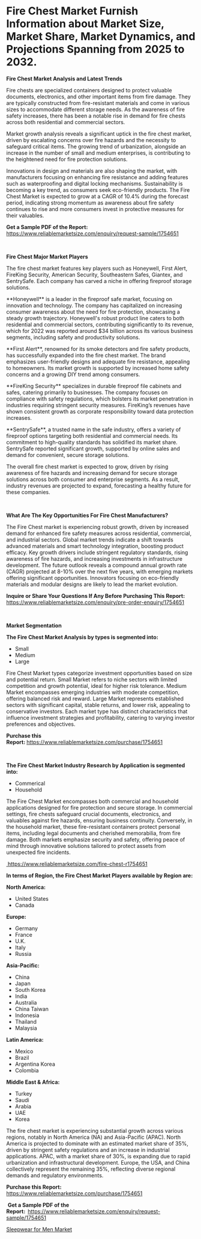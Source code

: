 <p><h1>Fire Chest Market Furnish Information about Market Size, Market Share, Market Dynamics, and Projections Spanning from 2025 to 2032.</h1></p><p><strong>Fire Chest Market Analysis and Latest Trends</strong></p>
<p><p>Fire chests are specialized containers designed to protect valuable documents, electronics, and other important items from fire damage. They are typically constructed from fire-resistant materials and come in various sizes to accommodate different storage needs. As the awareness of fire safety increases, there has been a notable rise in demand for fire chests across both residential and commercial sectors.</p><p>Market growth analysis reveals a significant uptick in the fire chest market, driven by escalating concerns over fire hazards and the necessity to safeguard critical items. The growing trend of urbanization, alongside an increase in the number of small and medium enterprises, is contributing to the heightened need for fire protection solutions.</p><p>Innovations in design and materials are also shaping the market, with manufacturers focusing on enhancing fire resistance and adding features such as waterproofing and digital locking mechanisms. Sustainability is becoming a key trend, as consumers seek eco-friendly products. The Fire Chest Market is expected to grow at a CAGR of 10.4% during the forecast period, indicating strong momentum as awareness about fire safety continues to rise and more consumers invest in protective measures for their valuables.</p></p>
<p><strong>Get a Sample PDF of the Report:&nbsp;</strong> <a href="https://www.reliablemarketsize.com/enquiry/request-sample/1754651?utm_campaign=2253&utm_medium=2&utm_source=Github&utm_content=ia&utm_term=07022025&utm_id=fire-chest">https://www.reliablemarketsize.com/enquiry/request-sample/1754651</a></p>
<p>&nbsp;</p>
<p><strong>Fire Chest Major Market Players</strong></p>
<p><p>The fire chest market features key players such as Honeywell, First Alert, FireKing Security, American Security, Southeastern Safes, Giantex, and SentrySafe. Each company has carved a niche in offering fireproof storage solutions.</p><p>**Honeywell** is a leader in the fireproof safe market, focusing on innovation and technology. The company has capitalized on increasing consumer awareness about the need for fire protection, showcasing a steady growth trajectory. Honeywell's robust product line caters to both residential and commercial sectors, contributing significantly to its revenue, which for 2022 was reported around $34 billion across its various business segments, including safety and productivity solutions.</p><p>**First Alert**, renowned for its smoke detectors and fire safety products, has successfully expanded into the fire chest market. The brand emphasizes user-friendly designs and adequate fire resistance, appealing to homeowners. Its market growth is supported by increased home safety concerns and a growing DIY trend among consumers.</p><p>**FireKing Security** specializes in durable fireproof file cabinets and safes, catering primarily to businesses. The company focuses on compliance with safety regulations, which bolsters its market penetration in industries requiring stringent security measures. FireKing’s revenues have shown consistent growth as corporate responsibility toward data protection increases.</p><p>**SentrySafe**, a trusted name in the safe industry, offers a variety of fireproof options targeting both residential and commercial needs. Its commitment to high-quality standards has solidified its market share. SentrySafe reported significant growth, supported by online sales and demand for convenient, secure storage solutions.</p><p>The overall fire chest market is expected to grow, driven by rising awareness of fire hazards and increasing demand for secure storage solutions across both consumer and enterprise segments. As a result, industry revenues are projected to expand, forecasting a healthy future for these companies.</p></p>
<p>&nbsp;</p>
<p><strong>What Are The Key Opportunities For Fire Chest Manufacturers?</strong></p>
<p><p>The Fire Chest market is experiencing robust growth, driven by increased demand for enhanced fire safety measures across residential, commercial, and industrial sectors. Global market trends indicate a shift towards advanced materials and smart technology integration, boosting product efficacy. Key growth drivers include stringent regulatory standards, rising awareness of fire hazards, and increasing investments in infrastructure development. The future outlook reveals a compound annual growth rate (CAGR) projected at 8-10% over the next five years, with emerging markets offering significant opportunities. Innovators focusing on eco-friendly materials and modular designs are likely to lead the market evolution.</p></p>
<p><strong>Inquire or Share Your Questions If Any Before Purchasing This Report:</strong> <a href="https://www.reliablemarketsize.com/enquiry/pre-order-enquiry/1754651?utm_campaign=2253&utm_medium=2&utm_source=Github&utm_content=ia&utm_term=07022025&utm_id=fire-chest">https://www.reliablemarketsize.com/enquiry/pre-order-enquiry/1754651</a></p>
<p>&nbsp;</p>
<p><strong>Market Segmentation</strong></p>
<p><strong>The Fire Chest Market Analysis by types is segmented into:</strong></p>
<p><ul><li>Small</li><li>Medium</li><li>Large</li></ul></p>
<p><p>Fire Chest Market types categorize investment opportunities based on size and potential return. Small Market refers to niche sectors with limited competition and growth potential, ideal for higher risk tolerance. Medium Market encompasses emerging industries with moderate competition, offering balanced risk and reward. Large Market represents established sectors with significant capital, stable returns, and lower risk, appealing to conservative investors. Each market type has distinct characteristics that influence investment strategies and profitability, catering to varying investor preferences and objectives.</p></p>
<p><strong>Purchase this Report:&nbsp;</strong><a href="https://www.reliablemarketsize.com/purchase/1754651?utm_campaign=2253&utm_medium=2&utm_source=Github&utm_content=ia&utm_term=07022025&utm_id=fire-chest">https://www.reliablemarketsize.com/purchase/1754651</a></p>
<p>&nbsp;</p>
<p><strong>The Fire Chest Market Industry Research by Application is segmented into:</strong></p>
<p><ul><li>Commerical</li><li>Household</li></ul></p>
<p><p>The Fire Chest Market encompasses both commercial and household applications designed for fire protection and secure storage. In commercial settings, fire chests safeguard crucial documents, electronics, and valuables against fire hazards, ensuring business continuity. Conversely, in the household market, these fire-resistant containers protect personal items, including legal documents and cherished memorabilia, from fire damage. Both markets emphasize security and safety, offering peace of mind through innovative solutions tailored to protect assets from unexpected fire incidents.</p></p>
<p><a href="https://www.reliablemarketsize.com/fire-chest-r1754651?utm_campaign=2253&utm_medium=2&utm_source=Github&utm_content=ia&utm_term=07022025&utm_id=fire-chest">&nbsp;https://www.reliablemarketsize.com/fire-chest-r1754651</a></p>
<p><strong>In terms of Region, the Fire Chest Market Players available by Region are:</strong></p>
<p>
    <p> <strong> North America: </strong>
        <ul>
            <li>United States</li>
            <li>Canada</li>
        </ul>
        </p> 
    <p> <strong> Europe: </strong>
        <ul>
            <li>Germany</li>
            <li>France</li>
            <li>U.K.</li>
            <li>Italy</li>
            <li>Russia</li>
        </ul>
        </p> 
    <p> <strong> Asia-Pacific: </strong>
        <ul>
            <li>China</li>
            <li>Japan</li>
            <li>South Korea</li>
            <li>India</li>
            <li>Australia</li>
            <li>China Taiwan</li>
            <li>Indonesia</li>
            <li>Thailand</li>
            <li>Malaysia</li>
        </ul>
        </p> 
    <p> <strong> Latin America: </strong>
        <ul>
            <li>Mexico</li>
            <li>Brazil</li>
            <li>Argentina Korea</li>
            <li>Colombia</li>
        </ul>
        </p> 
    <p> <strong> Middle East & Africa: </strong>
        <ul>
            <li>Turkey</li>
            <li>Saudi</li>
            <li>Arabia</li>
            <li>UAE</li>
            <li>Korea</li>
        </ul>
    </p>
    </p>
<p><p>The fire chest market is experiencing substantial growth across various regions, notably in North America (NA) and Asia-Pacific (APAC). North America is projected to dominate with an estimated market share of 35%, driven by stringent safety regulations and an increase in industrial applications. APAC, with a market share of 30%, is expanding due to rapid urbanization and infrastructural development. Europe, the USA, and China collectively represent the remaining 35%, reflecting diverse regional demands and regulatory environments.</p></p>
<p><strong>Purchase this Report: </strong><a href="https://www.reliablemarketsize.com/purchase/1754651?utm_campaign=2253&utm_medium=2&utm_source=Github&utm_content=ia&utm_term=07022025&utm_id=fire-chest">https://www.reliablemarketsize.com/purchase/1754651</a></p>
<p>&nbsp;<strong>Get a Sample PDF of the Report:&nbsp;&nbsp;</strong><a href="https://www.reliablemarketsize.com/enquiry/request-sample/1754651?utm_campaign=2253&utm_medium=2&utm_source=Github&utm_content=ia&utm_term=07022025&utm_id=fire-chest">https://www.reliablemarketsize.com/enquiry/request-sample/1754651</a></p>
<p><strong></strong></p>
<p><p><a href="https://github.com/dmitriyvo6rog/Market-Research-Report-List-1/blob/main/sleepwear-for-men-market.md?utm_campaign=2253&utm_medium=2&utm_source=Github&utm_content=ia&utm_term=07022025&utm_id=fire-chest">Sleepwear for Men Market</a></p></p>